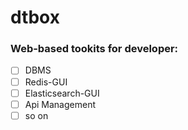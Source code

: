 # dtbox

### Web-based tookits for developer:
- [ ] DBMS
- [ ] Redis-GUI
- [ ] Elasticsearch-GUI
- [ ] Api Management 
- [ ] so on
